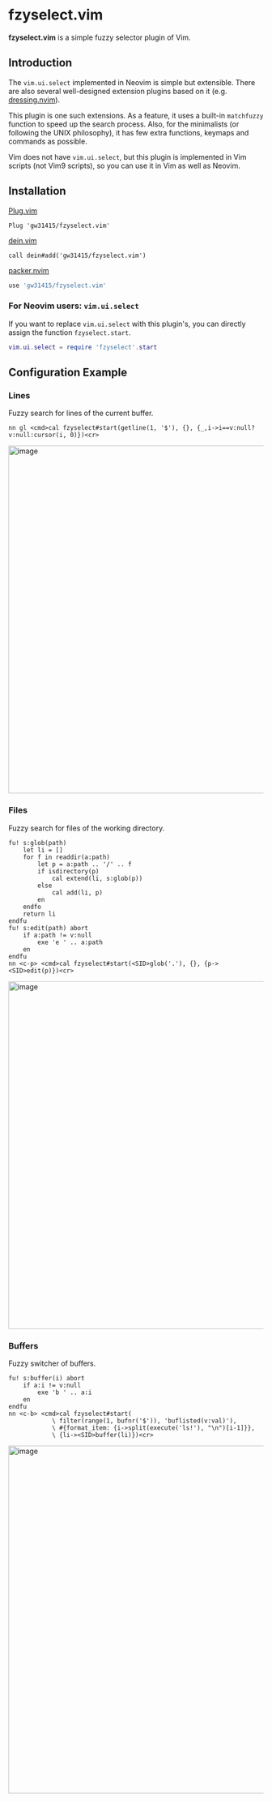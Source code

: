 # fzyselect.vim
**fzyselect.vim** is a simple fuzzy selector plugin of Vim.

## Introduction
The `vim.ui.select` implemented in Neovim is simple but extensible.
There are also several well-designed extension plugins based on it
(e.g. [dressing.nvim](https://github.com/stevearc/dressing.nvim)).

This plugin is one such extensions. As a feature, it uses a built-in `matchfuzzy`
function to speed up the search process. Also, for the minimalists (or following the UNIX philosophy),
it has few extra functions, keymaps and commands as possible.

Vim does not have `vim.ui.select`, but this plugin is implemented in Vim scripts
(not Vim9 scripts), so you can use it in Vim as well as Neovim.

## Installation

[Plug.vim](https://github.com/junegunn/vim-plug)
```vim
Plug 'gw31415/fzyselect.vim'
```

[dein.vim](https://github.com/Shougo/dein.vim)
```vim
call dein#add('gw31415/fzyselect.vim')
```

[packer.nvim](https://github.com/wbthomason/packer.nvim)
```lua
use 'gw31415/fzyselect.vim'
```

### For Neovim users: `vim.ui.select`
If you want to replace `vim.ui.select` with this plugin's,
you can directly assign the function `fzyselect.start`.

```lua
vim.ui.select = require 'fzyselect'.start
```

## Configuration Example

### Lines
Fuzzy search for lines of the current buffer.
```vim
nn gl <cmd>cal fzyselect#start(getline(1, '$'), {}, {_,i->i==v:null?v:null:cursor(i, 0)})<cr>
```
<img width="686" alt="image" src="https://user-images.githubusercontent.com/24710985/188313240-0d3e1ce5-401b-4798-a1a2-9c8e3eec0235.png">

### Files
Fuzzy search for files of the working directory.
```vim
fu! s:glob(path)
	let li = []
	for f in readdir(a:path)
		let p = a:path .. '/' .. f
		if isdirectory(p)
			cal extend(li, s:glob(p))
		else
			cal add(li, p)
		en
	endfo
	return li
endfu
fu! s:edit(path) abort
	if a:path != v:null
		exe 'e ' .. a:path
	en
endfu
nn <c-p> <cmd>cal fzyselect#start(<SID>glob('.'), {}, {p-><SID>edit(p)})<cr>
```
<img width="686" alt="image" src="https://user-images.githubusercontent.com/24710985/188313286-7a065b36-950b-43cd-8c1a-837dfd902fca.png">


### Buffers
Fuzzy switcher of buffers.
```vim
fu! s:buffer(i) abort
	if a:i != v:null
		exe 'b ' .. a:i
	en
endfu
nn <c-b> <cmd>cal fzyselect#start(
			\ filter(range(1, bufnr('$')), 'buflisted(v:val)'),
			\ #{format_item: {i->split(execute('ls!'), "\n")[i-1]}},
			\ {li-><SID>buffer(li)})<cr>
```
<img width="686" alt="image" src="https://user-images.githubusercontent.com/24710985/188313384-24b6f7c7-3d86-48a4-af72-c580755932f0.png">
